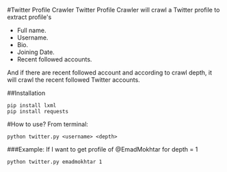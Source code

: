 #Twitter Profile Crawler
Twitter Profile Crawler will crawl a Twitter profile to extract profile's

* 	Full name.
* 	Username.
* 	Bio.
*  Joining Date.
* 	Recent followed accounts.

And if there are recent followed account and according to crawl depth, it will crawl the recent followed Twitter accounts.

##Installation
```
pip install lxml 
pip install requests
```

#How to use?
From terminal:

```
python twitter.py <username> <depth>
```

###Example:
If I want to get profile of @EmadMokhtar for depth = 1

```
python twitter.py emadmokhtar 1
```
